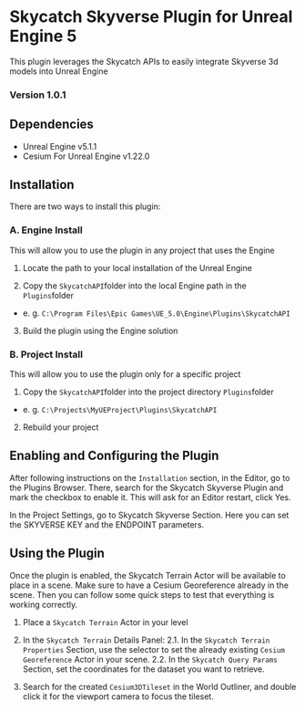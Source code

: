 # Skycatch Skyverse Plugin for Unreal Engine 5

This plugin leverages the Skycatch APIs to easily integrate Skyverse 3d models into Unreal Engine

### Version 1.0.1

## Dependencies

- Unreal Engine v5.1.1
- Cesium For Unreal Engine v1.22.0

## Installation

There are two ways to install this plugin:

### A. Engine Install

This will allow you to use the plugin in any project that uses the Engine

1. Locate the path to your local installation of the Unreal Engine

2. Copy the `SkycatchAPI`folder into the local Engine path in the `Plugins`folder

- e. g. `C:\Program Files\Epic Games\UE_5.0\Engine\Plugins\SkycatchAPI`

3. Build the plugin using the Engine solution

### B. Project Install

This will allow you to use the plugin only for a specific project

1. Copy the `SkycatchAPI`folder into the project directory `Plugins`folder

- e. g. `C:\Projects\MyUEProject\Plugins\SkycatchAPI`

2. Rebuild your project


## Enabling and Configuring the Plugin

After following instructions on the `Installation` section, in the Editor, go to the Plugins Browser. There, search for the Skycatch Skyverse Plugin and mark the checkbox to enable it. This will ask for an Editor restart, click Yes.

In the Project Settings, go to Skycatch Skyverse Section. Here you can set the SKYVERSE KEY and the ENDPOINT parameters.

## Using the Plugin

Once the plugin is enabled, the Skycatch Terrain Actor will be available to place in a scene. Make sure to have a Cesium Georeference already in the scene. Then you can follow some quick steps to test that everything is working correctly.

1. Place a `Skycatch Terrain` Actor in your level
2. In the `Skycatch Terrain` Details Panel:
2.1. In the `Skycatch Terrain Properties` Section, use the selector to set the already existing `Cesium Georeference` Actor in your scene.
2.2. In the `Skycatch Query Params` Section, set the coordinates for the dataset you want to retrieve.

3. Search for the created `Cesium3DTileset` in the World Outliner, and double click it for the viewport camera to focus the tileset.